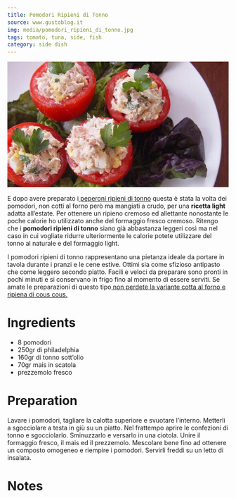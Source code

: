```yaml
---
title: Pomodori Ripieni di Tonno
source: www.gustoblog.it
img: media/pomodori_ripieni_di_tonno.jpg
tags: tomato, tuna, side, fish
category: side dish
---
```


![Pomodori Ripieni di Tonno](media/pomodori_ripieni_di_tonno.jpg)

E dopo avere preparato i[ peperoni ripieni di tonno](http://www.gustoblog.it/post/94977/come-fare-i-peperoni-ripieni-di-tonno-al-forno?utm_source=feedburner&utm_medium=feed&utm_campaign=Feed%3A+Gustoblog%2Fit+%28gustoblog%29) questa è stata la volta dei pomodori, non cotti al forno però ma mangiati a crudo, per una **ricetta light** adatta all’estate. Per ottenere un ripieno cremoso ed allettante nonostante le poche calorie ho utilizzato anche del formaggio fresco cremoso. Ritengo che i **pomodori ripieni di tonno** siano già abbastanza leggeri così ma nel caso in cui vogliate ridurre ulteriormente le calorie potete utilizzare del tonno al naturale e del formaggio light.

I pomodori ripieni di tonno rappresentano una pietanza ideale da portare in tavola durante i pranzi e le cene estive. Ottimi sia come sfizioso antipasto che come leggero secondo piatto. Facili e veloci da preparare sono pronti in pochi minuti e si conservano in frigo fino al momento di essere serviti. Se amate le preparazioni di questo tipo[ non perdete la variante cotta al forno e ripiena di cous cous.](http://www.gustoblog.it/post/10241/i-pomodori-ripieni-di-cous-cous-al-forno-con-tonno-e-prezzemolo)

Ingredients
===========

* 8 pomodori
* 250gr di philadelphia
* 160gr di tonno sott’olio
* 70gr mais in scatola
* prezzemolo fresco

Preparation
===========

Lavare i pomodori, tagliare la calotta superiore e svuotare l’interno. Metterli a sgocciolare a testa in giù su un piatto. Nel frattempo aprire le confezioni di tonno e sgocciolarlo. Sminuzzarlo e versarlo in una ciotola. Unire il formaggio fresco, il mais ed il prezzemolo. Mescolare bene fino ad ottenere un composto omogeneo e riempire i pomodori. Servirli freddi su un letto di insalata.

Notes
=====
